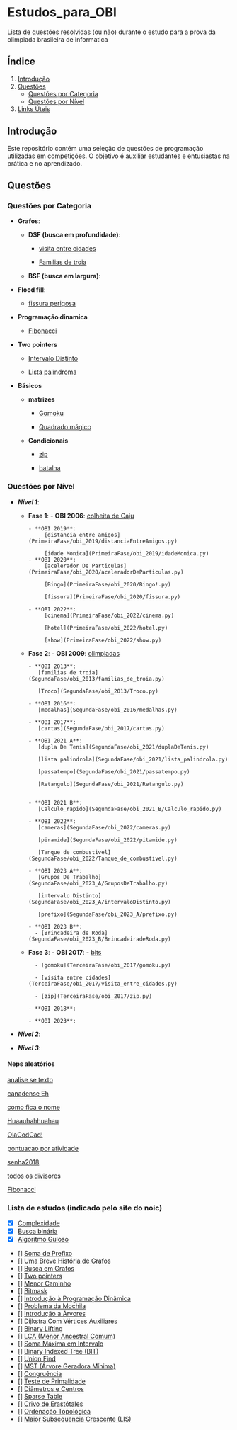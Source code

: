 # Estudos_para_OBI
 Lista de questões resolvidas (ou não) durante o estudo para a prova da olimpiada brasileira de informatica

## Índice

1. [Introdução](#introdução)
2. [Questões](#questões)
   - [Questões por Categoria](#questões-por-categoria)
   - [Questões por Nível](#questões-por-nível)
4. [Links Úteis](#links-úteis)

## Introdução

Este repositório contém uma seleção de questões de programação utilizadas em competições. O objetivo é auxiliar estudantes e entusiastas na prática e no aprendizado.

## Questões

### Questões por Categoria

- **Grafos**: 
    - **DSF (busca em profundidade)**: 
        - [visita entre cidades](TerceiraFase/obi_2017/visita_entre_cidades.py)

        - [Familias de troia](SegundaFase/obi_2013/familias_de_troia.py)

    - **BSF (busca em largura)**: 

- **Flood fill**: 
    - [fissura perigosa](Estudos_para_OBI\PrimeiraFase\obi_2020\fissura.py)

- **Programação dinamica**
    - [Fibonacci](Aleátorios/Fibonacci.py)

- **Two pointers**
    - [Intervalo Distinto](Estudos_para_OBI/SegundaFase/obi_2023_A/intervaloDistinto.py)

    - [Lista palíndroma](Estudos_para_OBI/SegundaFase/obi_2021/lista_palindrola.py)

- **Básicos**
    - **matrizes**
        - [Gomoku](TerceiraFase/obi_2017/gomoku.py)

        - [Quadrado mágico](PrimeiraFase/quadradoMagico_2022.py)

    - **Condicionais**
        - [zip](TerceiraFase/obi_2017/zip.py)

        - [batalha](TerceiraFase/obi_2018/batalha.py)


### Questões por Nível

- ***Nível 1***:
  - **Fase 1**:
        - **OBI 2006**:
             [colheita de Caju](PrimeiraFase/obi_2006/ColheitadeCaju.py)

        - **OBI 2019**:
             [distancia entre amigos](PrimeiraFase/obi_2019/distanciaEntreAmigos.py)

             [idade Monica](PrimeiraFase/obi_2019/idadeMonica.py)
        - **OBI 2020**:
             [acelerador De Particulas](PrimeiraFase/obi_2020/aceleradorDeParticulas.py)

             [Bingo](PrimeiraFase/obi_2020/Bingo!.py)

             [fissura](PrimeiraFase/obi_2020/fissura.py)

        - **OBI 2022**:
             [cinema](PrimeiraFase/obi_2022/cinema.py)

             [hotel](PrimeiraFase/obi_2022/hotel.py)
            
             [show](PrimeiraFase/obi_2022/show.py)

  - **Fase 2**:
        - **OBI 2009**:
           [olimpiadas](SegundaFase\obi_2009\olimpiadas.py)

        - **OBI 2013**:
           [familias de troia](SegundaFase/obi_2013/familias_de_troia.py)

           [Troco](SegundaFase/obi_2013/Troco.py)

        - **OBI 2016**:
           [medalhas](SegundaFase/obi_2016/medalhas.py)

        - **OBI 2017**:
           [cartas](SegundaFase/obi_2017/cartas.py)

        - **OBI 2021 A**:
           [dupla De Tenis](SegundaFase/obi_2021/duplaDeTenis.py)

           [lista palindrola](SegundaFase/obi_2021/lista_palindrola.py)

           [passatempo](SegundaFase/obi_2021/passatempo.py)

           [Retangulo](SegundaFase/obi_2021/Retangulo.py)


        - **OBI 2021 B**:
           [Calculo_rapido](SegundaFase/obi_2021_B/Calculo_rapido.py)

        - **OBI 2022**:
           [cameras](SegundaFase/obi_2022/cameras.py)

           [piramide](SegundaFase/obi_2022/pitamide.py)

           [Tanque de combustivel](SegundaFase/obi_2022/Tanque_de_combustivel.py)

        - **OBI 2023 A**:
           [Grupos De Trabalho](SegundaFase/obi_2023_A/GruposDeTrabalho.py)

           [intervalo Distinto](SegundaFase/obi_2023_A/intervaloDistinto.py)

           [prefixo](SegundaFase/obi_2023_A/prefixo.py)

        - **OBI 2023 B**:
          - [Brincadeira de Roda](SegundaFase/obi_2023_B/BrincadeiradeRoda.py)

  - **Fase 3**:
        - **OBI 2017**:
          - [bits](TerceiraFase/obi_2017/bits.py)

          - [gomoku](TerceiraFase/obi_2017/gomoku.py)

          - [visita entre cidades](TerceiraFase/obi_2017/visita_entre_cidades.py)

          - [zip](TerceiraFase/obi_2017/zip.py)

        - **OBI 2018**:

        - **OBI 2023**:
    


- ***Nível 2***:

- ***Nível 3***:

#### Neps aleatórios
[analise se texto](Aleátorios/analiseDeTexto.py)

[canadense Eh](Aleátorios/canadenseEh.py)

[como fica o nome](Aleátorios/comoFicaONome.py)

[Huaauhahhuahau](Aleátorios/Huaauhahhuahau.py)

[OlaCodCad!](Aleátorios/OlaCodCad!.py)

[pontuacao por atividade](Aleátorios/pontuacaoPorAtividade.py)

[senha2018](Aleátorios/senha2018.py)

[todos os divisores](Aleátorios/todosOsDivisores.py)

[Fibonacci](Aleátorios/Fibonacci.py)


### Lista de estudos (indicado pelo site do noic)
- [x] [Complexidade](http://noic.com.br/informatica/curso-noic-de-informatica/aula-especial-complexidade/)
- [x] [Busca binária](http://noic.com.br/informatica/curso-noic-de-informatica/techniques-01/)
- [x] [Algoritmo Guloso](http://noic.com.br/informatica/curso-noic-de-informatica/techniques-02//)
- [] [Soma de Prefixo](https://noic.com.br/materiais-informatica/curso/techniques-03/)
- [] [Uma Breve História de Grafos](http://noic.com.br/informatica/curso-noic-de-informatica/graphs-01/)
- [] [Busca em Grafos](http://noic.com.br/informatica/curso-noic-de-informatica/graphs-02/)
- [] [Two pointers](http://noic.com.br/materiais-informatica/ideias/ideia-04)
- [] [Menor Caminho](https://noic.com.br/materiais-informatica/curso/menor-caminho/)
- [] [Bitmask](https://noic.com.br/materiais-informatica/ideias/bitmask/)
- [] [Introdução à Programação Dinâmica](http://noic.com.br/informatica/curso-noic-de-informatica/dp-01/)
- [] [Problema da Mochila](https://noic.com.br/materiais-informatica/curso/dp-02/)
- [] [Introdução a Árvores](https://wp.me/P4fiBQ-fmU)
- [] [Dijkstra Com Vértices Auxiliares](https://noic.com.br/materiais-informatica/curso/vertices-auxiliares/)
- [] [Binary Lifting](https://noic.com.br/materiais-informatica/curso/binary-lifting/)
- [] [LCA (Menor Ancestral Comum)](https://noic.com.br/materiais-informatica/curso/graphs-04/)
- [] [Soma Máxima em Intervalo](https://noic.com.br/materiais-informatica/curso/soma-max-em-intervalo/)
- [] [Binary Indexed Tree (BIT)](https://noic.com.br/materiais-informatica/curso/binary-indexed-tree/)
- [] [Union Find](http://noic.com.br/materiais-informatica/curso/data-structures-02/)
- [] [MST (Árvore Geradora Mínima)](https://noic.com.br/materiais-informatica/curso/arvore-geradora-minima/)
- [] [Congruência](https://noic.com.br/materiais-informatica/curso/math-01/)
- [] [Teste de Primalidade](https://noic.com.br/materiais-informatica/curso/math-02/)
- [] [Diâmetros e Centros](https://noic.com.br/materiais-informatica/ideias/ideia-03/)
- [] [Sparse Table](https://noic.com.br/materiais-informatica/ideias/ideia-08/)
- [] [Crivo de Erastótales](https://noic.com.br/materiais-informatica/curso/math-03/)
- [] [Ordenação Topológica](http://noic.com.br/informatica/curso-noic-de-informatica/graphs-06/)
- [] [Maior Subsequencia Crescente (LIS)](https://noic.com.br/materiais-informatica/curso/lis/)
